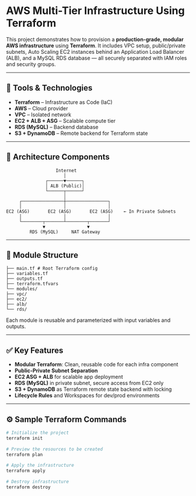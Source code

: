 # AWS Multi-Tier Infrastructure Using Terraform
 
This project demonstrates how to provision a **production-grade, modular AWS infrastructure** using **Terraform**. It includes VPC setup, public/private subnets, Auto Scaling EC2 instances behind an Application Load Balancer (ALB), and a MySQL RDS database — all securely separated with IAM roles and security groups.
 
---
 
## 🚀 Tools & Technologies
 
- **Terraform** – Infrastructure as Code (IaC)
- **AWS** – Cloud provider
- **VPC** – Isolated network
- **EC2 + ALB + ASG** – Scalable compute tier
- **RDS (MySQL)** – Backend database
- **S3 + DynamoDB** – Remote backend for Terraform state
 
---
 
## 🧱 Architecture Components
```
                   Internet
                      │
               ┌──────▼──────┐
               │ ALB (Public)│
               └──────┬──────┘
                      │
     ┌────────────────┼────────────────┐
     │                │                │
EC2 (ASG)       EC2 (ASG)       EC2 (ASG)    ← In Private Subnets
     │                │                │
     └────────┬───────┴────────┬───────┘
              ▼                ▼
         RDS (MySQL)     NAT Gateway
```
 
---
 
## 📁 Module Structure
```
├── main.tf # Root Terraform config
├── variables.tf
├── outputs.tf
├── terraform.tfvars
└── modules/
├── vpc/
├── ec2/
├── alb/
└── rds/
```
 
Each module is reusable and parameterized with input variables and outputs.
 
---
 
## ✅ Key Features
 
- **Modular Terraform**: Clean, reusable code for each infra component
- **Public-Private Subnet Separation**
- **EC2 ASG + ALB** for scalable app deployment
- **RDS (MySQL)** in private subnet, secure access from EC2 only
- **S3 + DynamoDB** as Terraform remote state backend with locking
- **Lifecycle Rules** and Workspaces for dev/prod environments
 
---
 
## ⚙️ Sample Terraform Commands
 
```bash
# Initialize the project
terraform init
 
# Preview the resources to be created
terraform plan
 
# Apply the infrastructure
terraform apply
 
# Destroy infrastructure
terraform destroy
